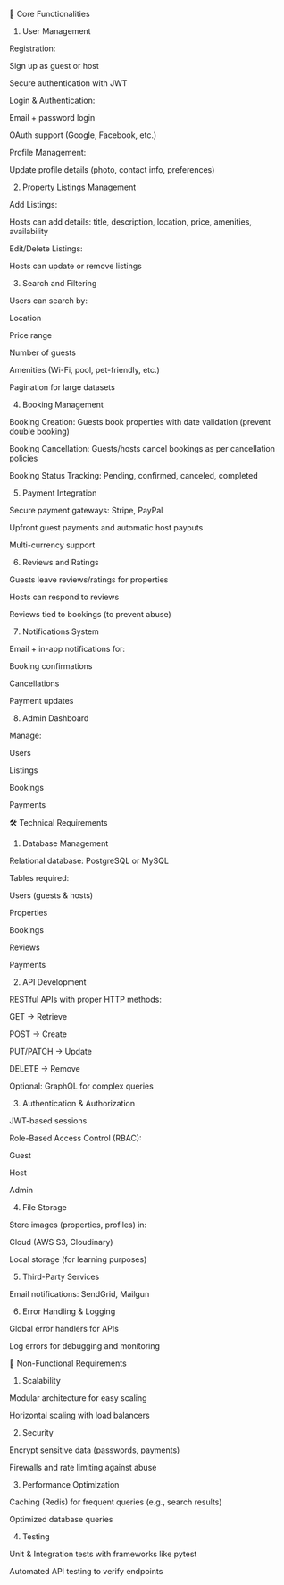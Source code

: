 🔑 Core Functionalities
1. User Management

Registration:

Sign up as guest or host

Secure authentication with JWT

Login & Authentication:

Email + password login

OAuth support (Google, Facebook, etc.)

Profile Management:

Update profile details (photo, contact info, preferences)

2. Property Listings Management

Add Listings:

Hosts can add details: title, description, location, price, amenities, availability

Edit/Delete Listings:

Hosts can update or remove listings

3. Search and Filtering

Users can search by:

Location

Price range

Number of guests

Amenities (Wi-Fi, pool, pet-friendly, etc.)

Pagination for large datasets

4. Booking Management

Booking Creation: Guests book properties with date validation (prevent double booking)

Booking Cancellation: Guests/hosts cancel bookings as per cancellation policies

Booking Status Tracking: Pending, confirmed, canceled, completed

5. Payment Integration

Secure payment gateways: Stripe, PayPal

Upfront guest payments and automatic host payouts

Multi-currency support

6. Reviews and Ratings

Guests leave reviews/ratings for properties

Hosts can respond to reviews

Reviews tied to bookings (to prevent abuse)

7. Notifications System

Email + in-app notifications for:

Booking confirmations

Cancellations

Payment updates

8. Admin Dashboard

Manage:

Users

Listings

Bookings

Payments

🛠️ Technical Requirements
1. Database Management

Relational database: PostgreSQL or MySQL

Tables required:

Users (guests & hosts)

Properties

Bookings

Reviews

Payments

2. API Development

RESTful APIs with proper HTTP methods:

GET → Retrieve

POST → Create

PUT/PATCH → Update

DELETE → Remove

Optional: GraphQL for complex queries

3. Authentication & Authorization

JWT-based sessions

Role-Based Access Control (RBAC):

Guest

Host

Admin

4. File Storage

Store images (properties, profiles) in:

Cloud (AWS S3, Cloudinary)

Local storage (for learning purposes)

5. Third-Party Services

Email notifications: SendGrid, Mailgun

6. Error Handling & Logging

Global error handlers for APIs

Log errors for debugging and monitoring

🚀 Non-Functional Requirements
1. Scalability

Modular architecture for easy scaling

Horizontal scaling with load balancers

2. Security

Encrypt sensitive data (passwords, payments)

Firewalls and rate limiting against abuse

3. Performance Optimization

Caching (Redis) for frequent queries (e.g., search results)

Optimized database queries

4. Testing

Unit & Integration tests with frameworks like pytest

Automated API testing to verify endpoints
